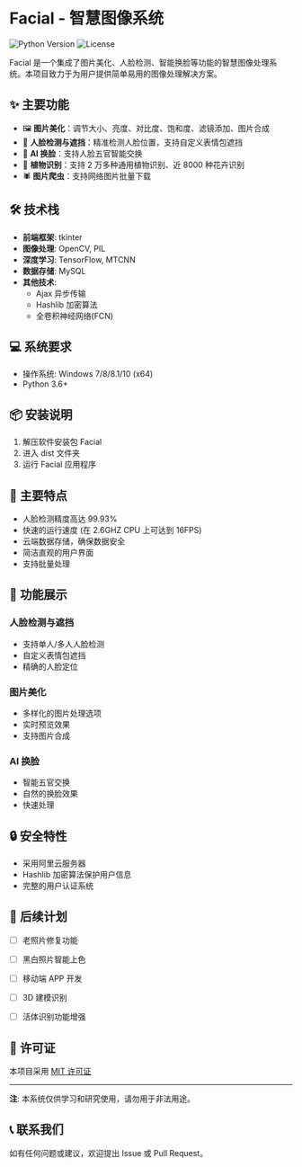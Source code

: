 # Facial - 智慧图像系统

![Python Version](https://img.shields.io/badge/python-3.6+-blue.svg)
![License](https://img.shields.io/badge/license-MIT-green.svg)

Facial 是一个集成了图片美化、人脸检测、智能换脸等功能的智慧图像处理系统。本项目致力于为用户提供简单易用的图像处理解决方案。

## ✨ 主要功能

- 🖼️ **图片美化**：调节大小、亮度、对比度、饱和度、滤镜添加、图片合成
- 👤 **人脸检测与遮挡**：精准检测人脸位置，支持自定义表情包遮挡
- 🔄 **AI 换脸**：支持人脸五官智能交换
- 🌿 **植物识别**：支持 2 万多种通用植物识别、近 8000 种花卉识别
- 🕷️ **图片爬虫**：支持网络图片批量下载

## 🛠️ 技术栈

- **前端框架**: tkinter
- **图像处理**: OpenCV, PIL
- **深度学习**: TensorFlow, MTCNN
- **数据存储**: MySQL
- **其他技术**: 
  - Ajax 异步传输
  - Hashlib 加密算法
  - 全卷积神经网络(FCN)

## 💻 系统要求

- 操作系统: Windows 7/8/8.1/10 (x64)
- Python 3.6+

## 📦 安装说明

1. 解压软件安装包 Facial
2. 进入 dist 文件夹
3. 运行 Facial 应用程序

## 🚀 主要特点

- 人脸检测精度高达 99.93%
- 快速的运行速度 (在 2.6GHZ CPU 上可达到 16FPS)
- 云端数据存储，确保数据安全
- 简洁直观的用户界面
- 支持批量处理

## 📸 功能展示

### 人脸检测与遮挡
- 支持单人/多人人脸检测
- 自定义表情包遮挡
- 精确的人脸定位

### 图片美化
- 多样化的图片处理选项
- 实时预览效果
- 支持图片合成

### AI 换脸
- 智能五官交换
- 自然的换脸效果
- 快速处理

## 🔒 安全特性

- 采用阿里云服务器
- Hashlib 加密算法保护用户信息
- 完整的用户认证系统

## 🔄 后续计划

- [ ] 老照片修复功能
- [ ] 黑白照片智能上色
- [ ] 移动端 APP 开发
- [ ] 3D 建模识别
- [ ] 活体识别功能增强


## 📄 许可证

本项目采用 [MIT 许可证](LICENSE)

---

**注**: 本系统仅供学习和研究使用，请勿用于非法用途。

## 📞 联系我们

如有任何问题或建议，欢迎提出 Issue 或 Pull Request。
